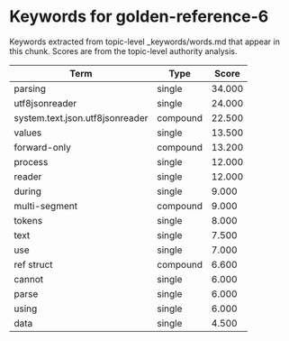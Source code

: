 # Keywords for golden-reference-6

Keywords extracted from topic-level _keywords/words.md that appear in this chunk.
Scores are from the topic-level authority analysis.

| Term | Type | Score |
|------|------|-------|
| parsing | single | 34.000 |
| utf8jsonreader | single | 24.000 |
| system.text.json.utf8jsonreader | compound | 22.500 |
| values | single | 13.500 |
| forward-only | compound | 13.200 |
| process | single | 12.000 |
| reader | single | 12.000 |
| during | single | 9.000 |
| multi-segment | compound | 9.000 |
| tokens | single | 8.000 |
| text | single | 7.500 |
| use | single | 7.000 |
| ref struct | compound | 6.600 |
| cannot | single | 6.000 |
| parse | single | 6.000 |
| using | single | 6.000 |
| data | single | 4.500 |
